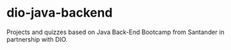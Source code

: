 # dio-java-backend
Projects and quizzes based on Java Back-End Bootcamp from Santander in partnership with DIO.
